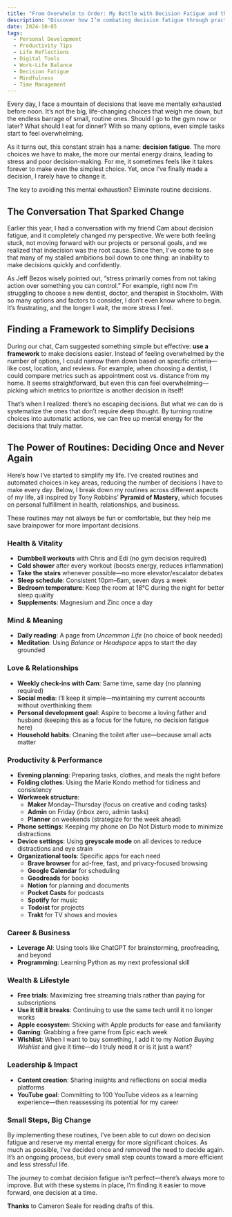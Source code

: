 ```yaml
---
title: "From Overwhelm to Order: My Battle with Decision Fatigue and the Systems That Help"
description: "Discover how I’m combating decision fatigue through practical systems and routines. From health to productivity, I share my strategies for simplifying choices and freeing up mental energy for what truly matters."
date: 2024-10-05
tags:
  - Personal Development
  - Productivity Tips
  - Life Reflections
  - Digital Tools
  - Work-Life Balance
  - Decision Fatigue
  - Mindfulness
  - Time Management
---
```

Every day, I face a mountain of decisions that leave me mentally exhausted before noon. It’s not the big, life-changing choices that weigh me down, but the endless barrage of small, routine ones. Should I go to the gym now or later? What should I eat for dinner? With so many options, even simple tasks start to feel overwhelming.

As it turns out, this constant strain has a name: **decision fatigue**. The more choices we have to make, the more our mental energy drains, leading to stress and poor decision-making. For me, it sometimes feels like it takes forever to make even the simplest choice. Yet, once I’ve finally made a decision, I rarely have to change it.

The key to avoiding this mental exhaustion? Eliminate routine decisions.

## The Conversation That Sparked Change

Earlier this year, I had a conversation with my friend Cam about decision fatigue, and it completely changed my perspective. We were both feeling stuck, not moving forward with our projects or personal goals, and we realized that indecision was the root cause. Since then, I've come to see that many of my stalled ambitions boil down to one thing: an inability to make decisions quickly and confidently.

As Jeff Bezos wisely pointed out, “stress primarily comes from not taking action over something you can control.” For example, right now I’m struggling to choose a new dentist, doctor, and therapist in Stockholm. With so many options and factors to consider, I don’t even know where to begin. It’s frustrating, and the longer I wait, the more stress I feel.

## Finding a Framework to Simplify Decisions

During our chat, Cam suggested something simple but effective: **use a framework** to make decisions easier. Instead of feeling overwhelmed by the number of options, I could narrow them down based on specific criteria—like cost, location, and reviews. For example, when choosing a dentist, I could compare metrics such as appointment cost vs. distance from my home. It seems straightforward, but even this can feel overwhelming—picking which metrics to prioritize is another decision in itself!

That’s when I realized: there’s no escaping decisions. But what we can do is systematize the ones that don’t require deep thought. By turning routine choices into automatic actions, we can free up mental energy for the decisions that truly matter.

## The Power of Routines: Deciding Once and Never Again

Here’s how I’ve started to simplify my life. I’ve created routines and automated choices in key areas, reducing the number of decisions I have to make every day. Below, I break down my routines across different aspects of my life, all inspired by Tony Robbins’ **Pyramid of Mastery**, which focuses on personal fulfillment in health, relationships, and business.

These routines may not always be fun or comfortable, but they help me save brainpower for more important decisions.

### Health & Vitality

- **Dumbbell workouts** with Chris and Edi (no gym decision required)
- **Cold shower** after every workout (boosts energy, reduces inflammation)
- **Take the stairs** whenever possible—no more elevator/escalator debates
- **Sleep schedule**: Consistent 10pm–6am, seven days a week
- **Bedroom temperature**: Keep the room at 18°C during the night for better sleep quality
- **Supplements**: Magnesium and Zinc once a day

### Mind & Meaning

- **Daily reading**: A page from *Uncommon Life* (no choice of book needed)
- **Meditation**: Using *Balance* or *Headspace* apps to start the day grounded

### Love & Relationships

- **Weekly check-ins with Cam**: Same time, same day (no planning required)
- **Social media**: I’ll keep it simple—maintaining my current accounts without overthinking them
- **Personal development goal**: Aspire to become a loving father and husband (keeping this as a focus for the future, no decision fatigue here)
- **Household habits**: Cleaning the toilet after use—because small acts matter

### Productivity & Performance

- **Evening planning**: Preparing tasks, clothes, and meals the night before
- **Folding clothes**: Using the Marie Kondo method for tidiness and consistency
- **Workweek structure**:
    - **Maker** Monday–Thursday (focus on creative and coding tasks)
    - **Admin** on Friday (inbox zero, admin tasks)
    - **Planner** on weekends (strategize for the week ahead)
- **Phone settings**: Keeping my phone on Do Not Disturb mode to minimize distractions
- **Device settings**: Using **greyscale mode** on all devices to reduce distractions and eye strain
- **Organizational tools**: Specific apps for each need
    - **Brave browser** for ad-free, fast, and privacy-focused browsing
    - **Google Calendar** for scheduling
    - **Goodreads** for books
    - **Notion** for planning and documents
    - **Pocket Casts** for podcasts
    - **Spotify** for music
    - **Todoist** for projects
    - **Trakt** for TV shows and movies

### Career & Business

- **Leverage AI**: Using tools like ChatGPT for brainstorming, proofreading, and beyond
- **Programming**: Learning Python as my next professional skill

### Wealth & Lifestyle

- **Free trials**: Maximizing free streaming trials rather than paying for subscriptions
- **Use it till it breaks**: Continuing to use the same tech until it no longer works
- **Apple ecosystem**: Sticking with Apple products for ease and familiarity
- **Gaming**: Grabbing a free game from Epic each week
- **Wishlist**: When I want to buy something, I add it to my *Notion Buying Wishlist* and give it time—do I truly need it or is it just a want?

### Leadership & Impact

- **Content creation**: Sharing insights and reflections on social media platforms
- **YouTube goal**: Committing to 100 YouTube videos as a learning experience—then reassessing its potential for my career

### Small Steps, Big Change

By implementing these routines, I’ve been able to cut down on decision fatigue and reserve my mental energy for more significant choices. As much as possible, I’ve decided once and removed the need to decide again. It’s an ongoing process, but every small step counts toward a more efficient and less stressful life.

The journey to combat decision fatigue isn’t perfect—there’s always more to improve. But with these systems in place, I’m finding it easier to move forward, one decision at a time.

**Thanks** to Cameron Seale for reading drafts of this.
